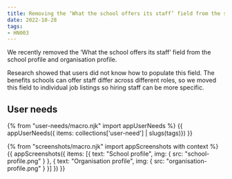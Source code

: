 ```yaml
---
title: Removing the ‘What the school offers its staff’ field from the school profile and organisation profile
date: 2022-10-28
tags:
- HN003
---
```


We recently removed the ‘What the school offers its staff’ field from the school profile and organisation profile.

Research showed that users did not know how to populate this field. The benefits schools can offer staff differ across different roles, so we moved this field to individual job listings so hiring staff can be more specific.

## User needs

{% from "user-needs/macro.njk" import appUserNeeds %}
{{ appUserNeeds({ items: collections['user-need'] | slugs(tags)}) }}


{% from "screenshots/macro.njk" import appScreenshots with context %}
{{ appScreenshots({
  items: [{
    text: "School profile",
    img: { src: "school-profile.png" }
  }, {
    text: "Organisation profile",
    img: { src: "organisation-profile.png" }
  }]
}) }}
